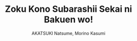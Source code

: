 --- 
slug: "zoku-kono-subarashii-sekai-ni-bakuen-wo"
title: "Zoku Kono Subarashii Sekai ni Bakuen wo!"
publishdate: "2018-12-15"
src: "https://365manga.net/manga/zoku-kono-subarashii-sekai-ni-bakuen-wo"
author: "AKATSUKI Natsume, Morino Kasumi"
image: "https://data.365manga.net/images/thumbnails/32772-zoku-kono-subarashii-sekai-ni-bakuen-wo.jpg"
tags: ["Adventure","Comedy","Ecchi","Fantasy","Seinen"]
chapters: ["Chapter 9: Disclosing Thieving Group! ","Chapter 8: Raiding Thieving Group! ","Chapter 7: Distressing Thieving Group! ","Chapter 6: Wandering Thieving Group! ","Chapter 5 ","Chapter 4: Growing Thieving Group! ","Chapter 3 ","Chapter 2 ","Chapter 1 ","Oneshot"]
chapterlinks: ["https://365manga.net/zoku-kono-subarashii-sekai-ni-bakuen-wo/chapter-9.html","https://365manga.net/zoku-kono-subarashii-sekai-ni-bakuen-wo/chapter-8.html","https://365manga.net/zoku-kono-subarashii-sekai-ni-bakuen-wo/chapter-7.html","https://365manga.net/zoku-kono-subarashii-sekai-ni-bakuen-wo/chapter-6.html","https://365manga.net/zoku-kono-subarashii-sekai-ni-bakuen-wo/chapter-5.html","https://365manga.net/zoku-kono-subarashii-sekai-ni-bakuen-wo/chapter-4.html","https://365manga.net/zoku-kono-subarashii-sekai-ni-bakuen-wo/chapter-3.html","https://365manga.net/zoku-kono-subarashii-sekai-ni-bakuen-wo/chapter-2.html","https://365manga.net/zoku-kono-subarashii-sekai-ni-bakuen-wo/chapter-1.html","https://365manga.net/zoku-kono-subarashii-sekai-ni-bakuen-wo/chapter-0.html"]
description: "Zoku Kono Subarashii Sekai ni Bakuen wo! manga summary: Continuation of Kono Subarashii Sekai ni Bakuen wo! Adapted from the light novel series of the same name."
---